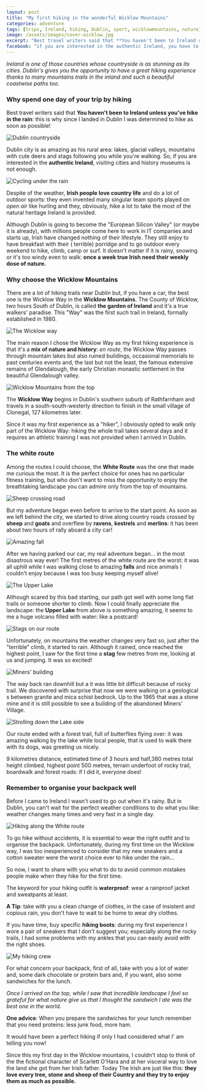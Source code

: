 ```yaml
---
layout: post
title: "My first hiking in the wonderful Wicklow Mountains"
categories: adventure
tags: [trips, Ireland, hiking, Dublin, sport, wicklowmountains, nature]
image: /assets/images/cover-wicklow.jpg
excerpt: "Best travel writers said that **You haven't been to Ireland unless you've hike in the rain**: this is why since I landed in Dublin I was determined to hike as soon as possible!"
facebook: "if you are interested in the authentic Ireland, you have to spent one day by hiking in the Wicklow Mountains"
---
```


_Ireland is one of those countries whose countryside is as stunning as its cities.
Dublin's gives you the opportunity to have a great hiking experience thanks to many mountains trails in the inland and such a beautiful coastwise paths too._

### Why spend one day of your trip by hiking


Best travel writers said that **You haven't been to Ireland unless you've hike in the rain**: this is why since I landed in Dublin I was determined to hike as soon as possible!

![Dublin countryside](/assets/images/countryside.jpg)

Dublin city is as amazing as his rural area: lakes, glacial valleys, mountains with cute deers and stags following you while you're walking. So, if you are interested in the **authentic Ireland**, visiting cities and history museums is not enough.

![Cycling under the rain](/assets/images/cycling.jpg)

Despite of the weather, **Irish people love country life** and do a lot of outdoor sports: they even invented many singular team sports played on _open air_ like hurling and they, obviously, hike a lot to take the most of the natural heritage Ireland is provided.

Although Dublin is going to become the "European Silicon Valley" (or maybe it is already), with millions people come here to work in IT companies and starts up, Irish have changed nothing of their lifestyle. They still enjoy to have breakfast with their ( terrible) porridge and to go outdoor every weekend to hike, climb, camp or surf. It doesn't matter if it is rainy, snowing or it's too windy even to walk: **once a week  true Irish need their weekly dose of nature.**

### Why choose the Wicklow Mountains

There are a lot of hiking trails near Dublin but, if you have a car, the best one is the Wicklow Way in the **Wicklow Mountains**.
The County of Wicklow, two hours South of Dublin, is called **the garden of Ireland** and it's a true walkers' paradise. This "Way" was the first such trail in Ireland, formally established in 1980.

![The Wicklow way](/assets/images/wicklow-mountains.jpg)

The main reason I chose the Wicklow Way as my first hiking experience is that it's a **mix of nature and history**: _en route_, the Wicklow Way passes through mountain lakes but also ruined buildings, occasional memorials to past centuries events and, the last but not the least, the famous extensive remains of Glendalough, the early Christian monastic settlement in the beautiful Glendalough valley.

![Wicklow Mountains from the top](/assets/images/wicklow.jpg)


The **Wicklow Way** begins in Dublin's southern suburb of Rathfarnham and travels in a south-south-westerly direction to finish in the small village of Clonegal, 127 kilometres later.

Since it was my first experience as a "hiker", I obviously opted to walk only part of the Wicklow Way: hiking the whole trail takes several days and it requires an athletic training I was not provided when I arrived in Dublin.


### The white route

Among the routes I could choose, the **White Route** was the one that made me curious the most.  It is the perfect choice for ones has no particular fitness training, but who don't want to miss the opportunity to enjoy the breathtaking landscape you can admire only from the top of mountains.  

![Sheep crossing road](/assets/images/sheeps-road.jpg)

But my adventure began even before to arrive to the start point. As soon as we left behind the city, we started to drive along country roads crossed by **sheep** and **goats** and overflew by **ravens**, **kestrels** and **merlins**: it has been about two hours of rally aboard a city car!

![Amazing fall](/assets/images/fall-climb.jpg)



After we having parked our car, my real adventure began... in the most disastrous way ever! The first metres of the white route are the worst: it was all uphill while I was walking close to amazing **falls** and nice animals I couldn't enjoy because I was too busy keeping myself alive!

![The Upper Lake](/assets/images/upper.jpg)


Although scared by this bad starting, our path got well with some long flat trails or someone shorter to climb. Now I could finally appreciate the landscape: the **Upper Lake** from above is something amazing, it seems to me a huge volcano filled with water: like a postcard!

![Stags on our route](/assets/images/stags.jpg)

Unfortunately, on mountains the weather changes very fast so, just after the "terrible" climb, it started to rain. Although it rained, once reached the highest point, I saw for the first time a **stag** few metres from me, looking at us and jumping. It was so excited!

![Miners' building](/assets/images/mine.jpg)

The way back ran downhill but a it was little bit difficult because of rocky trail. We discovered with surprise that now we were walking on a geological s between granite and mica schist bedrock. Up to  the 1965 that was a stone mine and it is still possible to see a building of the abandoned Miners' Village.

![Strolling down the Lake side](/assets/images/lake.jpg)


Our route ended with a forest trail, full of butterflies flying over: it was amazing walking by the lake while local people, that is used to walk there with its dogs, was greeting us nicely.

9 kilometres distance, estimated time of 3 hours and half,380 metres total height climbed, highest point 500 metres, terrain underfoot of rocky trail, boardwalk and forest roads: if I did it, everyone does!


### Remember to organise your backpack well

Before I came to Ireland I wasn't used to go out when it's rainy. But in Dublin, you can't wait for the perfect weather conditions to do what you like:  weather changes many times and very fast in a single day.

![Hiking along the White
route](/assets/images/hiking-clothes.jpg)

To go hike without accidents, it is essential to wear the right outfit and to organise the backpack. Unfortunately, during my first time on the Wicklow way, I was too inexperienced to consider that my new sneakers and a cotton sweater were the worst choice ever to hike under the rain...

So now, I want to share with you what to do to avoid common mistakes people make when they hike for the first time.

The keyword for your hiking outfit is **waterproof**: wear a rainproof jacket and sweatpants at least.

**A Tip**: take with you a clean change of clothes, in the case of insistent and copious rain, you don't have to wait to be home to wear dry clothes.

If you have time, buy specific **hiking boots**: during my first experience I wore a pair of sneakers that I don't suggest you; especially  along the rocky trails, I had some problems with my ankles that you can easily avoid with the right shoes.

![My hiking crew](/assets/images/hiking-picnic.jpg)

For what concern your backpack, first of all, take with you a lot of water and, some dark chocolate or protein bars and, if you want, also some sandwiches for the lunch.

_Once I arrived on the top, while I saw that incredible landscape I feel so grateful for what nature give us that I thought the sandwich I ate was the best one in the world._

**One advice**: When you prepare the sandwiches for your lunch remember that you need proteins: less junk food, more ham.

It would have been a perfect hiking if only I had considered what I' am telling you now!


Since this my first day in the Wicklow mountains, I couldn't stop to think of the the fictional character of Scarlett O'Hara and at her visceral way to love the land she got from her Irish father. Today  The Irish are just like this: **they love every tree, stone and sheep of their Country and they try to enjoy them as much as possible.**
